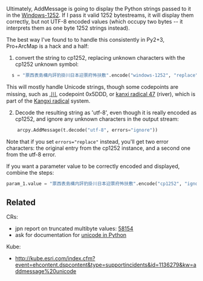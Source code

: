 Ultimately, AddMessage is going to display the Python strings passed to it in the [Windows-1252](https://en.wikipedia.org/wiki/Windows-1252). If I pass it valid 1252 bytestreams, it will display them correctly, but not UTF-8 encoded values (which occupy two bytes -- it interprets them as one byte 1252 strings instead).


The best way I've found to to handle this consistently in Py2+3, Pro+ArcMap is a hack and a half:

1. convert the string to cp1252, replacing unknown characters with the cp1252 unknown symbol:
  ```python
    s = "票西表島構内評豹掛川日本迎票府怖扶敷".encode("windows-1252", "replace")
  ```
  This will mostly handle Unicode strings, though some codepoints are missing, such as ,[川](https://en.wiktionary.org/wiki/%E5%B7%9D), codepoint 0x5DDD, or [kanxi radical 47](https://en.wikipedia.org/wiki/Radical_47) (river), which is part of the [Kangxi radical](https://en.wikipedia.org/wiki/Kangxi_radical) system.

2. Decode the resulting string as 'utf-8', even though it is really encoded as cp1252, and ignore any unknown characters in the output stream:    
```python
    arcpy.AddMessage(t.decode("utf-8", errors="ignore"))
```

Note that if you set `errors="replace"` instead, you'll get two error characters: the original entry from the cp1252 instance, and a second one from the utf-8 error. 

If you want a parameter value to be correctly encoded and displayed, combine the steps:

```python
param_1.value = "票西表島構内評豹掛川日本迎票府怖扶敷".encode("cp1252", "ignore").decode("utf-8", "ignore")
```

Related
-------

CRs:

 - jpn report on truncated multibyte values: [58154](http://qamonitor/QACommon/CrLookup.aspx?id2=41641)
 - ask for documentation for [unicode in Python](http://qamonitor/QACommon/CrLookup.aspx?id2=619500)

Kube:

 - http://kube.esri.com/index.cfm?event=ehcontent.dspcontent&type=supportincidents&id=1136279&kw=addmessage%20unicode


